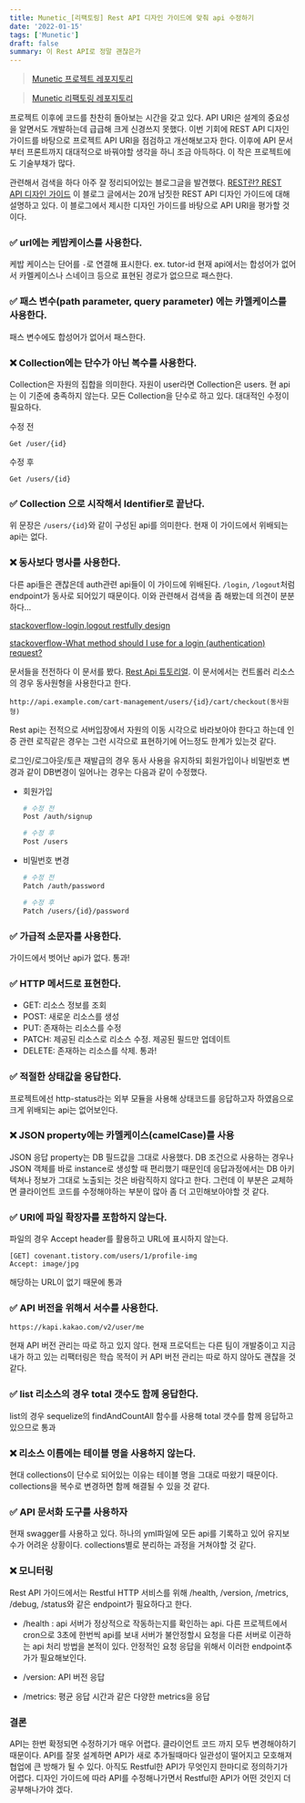 ```yaml
---
title: Munetic_[리팩토링] Rest API 디자인 가이드에 맞춰 api 수정하기
date: '2022-01-15'
tags: ['Munetic']
draft: false
summary: 이 Rest API로 정말 괜찮은가
---
```


> [Munetic 프로젝트 레포지토리](https://github.com/innovationacademy-kr/slabs-munetic)

> [Munetic 리팩토링 레포지토리](https://github.com/chaeinP/slabs-munetic)

프로젝트 이후에 코드를 찬찬히 돌아보는 시간을 갖고 있다. API URI은 설계의 중요성을 알면서도 개발하는데 급급해 크게 신경쓰지 못했다. 이번 기회에 REST API 디자인 가이드를 바탕으로 프로젝트 API URI을 점검하고 개선해보고자 한다. 이후에 API 문서부터 프론트까지 대대적으로 바꿔야할 생각을 하니 조금 아득하다. 이 작은 프로젝트에도 기술부채가 많다.

관련해서 검색을 하다 아주 잘 정리되어있는 블로그글을 발견했다. [REST란? REST API 디자인 가이드](https://covenant.tistory.com/241?category=727168)
이 블로그 글에서는 20개 남짓한 REST API 디자인 가이드에 대해 설명하고 있다. 이 블로그에서 제시한 디자인 가이드를 바탕으로 API URI을 평가할 것이다.

### ✅ url에는 케밥케이스를 사용한다.

케밥 케이스는 단어를 `-`로 연결해 표시한다. ex. tutor-id
현재 api에서는 합성어가 없어서 카멜케이스나 스네이크 등으로 표현된 경로가 없으므로 패스한다.

### ✅ 패스 변수(path parameter, query parameter) 에는 카멜케이스를 사용한다.

패스 변수에도 합성어가 없어서 패스한다.

### ❌ Collection에는 단수가 아닌 복수를 사용한다.

Collection은 자원의 집합을 의미한다. 자원이 user라면 Collection은 users.
현 api는 이 기준에 충족하지 않는다. 모든 Collection을 단수로 하고 있다. 대대적인 수정이 필요하다.

수정 전

```
Get /user/{id}
```

수정 후

```
Get /users/{id}
```

### ✅ Collection 으로 시작해서 Identifier로 끝난다.

위 문장은 `/users/{id}`와 같이 구성된 api를 의미한다. 현재 이 가이드에서 위배되는 api는 없다.

### ❌ 동사보다 명사를 사용한다.

다른 api들은 괜찮은데 auth관련 api들이 이 가이드에 위배된다. `/login`, `/logout`처럼 endpoint가 동사로 되어있기 때문이다. 이와 관련해서 검색을 좀 해봤는데 의견이 분분하다...

[stackoverflow-login,logout restfully design](https://stackoverflow.com/questions/7140074/restfully-design-login-or-register-resources)

[stackoverflow-What method should I use for a login (authentication) request?](https://stackoverflow.com/questions/5868786/what-method-should-i-use-for-a-login-authentication-request)

문서들을 전전하다 이 문서를 봤다. [Rest Api 튜토리얼](https://restfulapi.net/resource-naming/). 이 문서에서는 컨트롤러 리소스의 경우 동사원형을 사용한다고 한다.

```
http://api.example.com/cart-management/users/{id}/cart/checkout(동사원형)
```

Rest api는 전적으로 서버입장에서 자원의 이동 시각으로 바라보아야 한다고 하는데 인증 관련 로직같은 경우는 그런 시각으로 표현하기에 어느정도 한계가 있는것 같다.

로그인/로그아웃/토큰 재발급의 경우 동사 사용을 유지하되 회원가입이나 비밀번호 변경과 같이 DB변경이 일어나는 경우는 다음과 같이 수정했다.

- 회원가입

  ```bash
  # 수정 전
  Post /auth/signup

  # 수정 후
  Post /users
  ```

- 비밀번호 변경

  ```bash
  # 수정 전
  Patch /auth/password

  # 수정 후
  Patch /users/{id}/password
  ```

### ✅ 가급적 소문자를 사용한다.

가이드에서 벗어난 api가 없다. 통과!

### ✅ HTTP 메서드로 표현한다.

- GET: 리소스 정보를 조회
- POST: 새로운 리소스를 생성
- PUT: 존재하는 리소스를 수정
- PATCH: 제공된 리소스로 리소스 수정. 제공된 필드만 업데이트
- DELETE: 존재하는 리소스를 삭제.
  통과!

### ✅ 적절한 상태값을 응답한다.

프로젝트에선 http-status라는 외부 모듈을 사용해 상태코드를 응답하고자 하였음으로 크게 위배되는 api는 없어보인다.

### ❌ JSON property에는 카멜케이스(camelCase)를 사용

JSON 응답 property는 DB 필드값을 그대로 사용했다. DB 조건으로 사용하는 경우나 JSON 객체를 바로 instance로 생성할 때 편리했기 때문인데 응답과정에서는 DB 아키텍쳐나 정보가 그대로 노출되는 것은 바람직하지 않다고 한다. 그런데 이 부분은 교체하면 클라이언트 코드를 수정해야하는 부분이 많아 좀 더 고민해보아야할 것 같다.

### ✅ URI에 파일 확장자를 포함하지 않는다.

파일의 경우 Accept header를 활용하고 URL에 표시하지 않는다.

```
[GET] covenant.tistory.com/users/1/profile-img
Accept: image/jpg
```

해당하는 URL이 없기 때문에 통과

### ✅ API 버전을 위해서 서수를 사용한다.

```
https://kapi.kakao.com/v2/user/me
```

현재 API 버전 관리는 따로 하고 있지 않다. 현재 프로덕트는 다른 팀이 개발중이고 지금 내가 하고 있는 리팩터링은 학습 목적이 커 API 버전 관리는 따로 하지 않아도 괜찮을 것 같다.

### ✅ list 리소스의 경우 total 갯수도 함께 응답한다.

list의 경우 sequelize의 findAndCountAll 함수를 사용해 total 갯수를 함께 응답하고 있으므로 통과

### ❌ 리소스 이름에는 테이블 명을 사용하지 않는다.

현대 collections이 단수로 되어있는 이유는 테이블 명을 그대로 따왔기 때문이다. collections을 복수로 변경하면 함께 해결될 수 있을 것 같다.

### ✅ API 문서화 도구를 사용하자

현재 swagger를 사용하고 있다. 하나의 yml파일에 모든 api를 기록하고 있어 유지보수가 어려운 상황이다. collections별로 분리하는 과정을 거쳐야할 것 같다.

### ❌ 모니터링

Rest API 가이드에서는 Restful HTTP 서비스를 위해 /health, /version, /metrics, /debug, /status와 같은 endpoint가 필요하다고 한다.

- /health : api 서버가 정상적으로 작동하는지를 확인하는 api. 다른 프로젝트에서 cron으로 3초에 한번씩 api를 보내 서버가 불안정할시 요청을 다른 서버로 이관하는 api 처리 방법을 본적이 있다. 안정적인 요청 응답을 위해서 이러한 endpoint추가가 필요해보인다.

- /version: API 버전 응답

- /metrics: 평균 응답 시간과 같은 다양한 metrics을 응답

### 결론

API는 한번 확정되면 수정하기가 매우 어렵다. 클라이언트 코드 까지 모두 변경해야하기 때문이다. API를 잘못 설계하면 API가 새로 추가될때마다 일관성이 떨어지고 모호해져 협업에 큰 방해가 될 수 있다. 아직도 Restful한 API가 무엇인지 한마디로 정의하기가 어렵다. 디자인 가이드에 따라 API를 수정해나가면서 Restful한 API가 어떤 것인지 더 공부해나가야 겠다.
